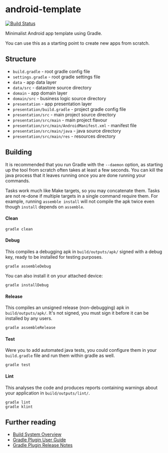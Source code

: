 # android-template

[![Build Status](https://jenkins.sliideapp.net/buildStatus/icon?job=hub-mvp%2Fdevelop)](https://jenkins.sliideapp.net/me/my-views/view/Android/job/hub-mvp/job/develop/)

Minimalist Android app template using Gradle.

You can use this as a starting point to create new apps from scratch.

## Structure

* `build.gradle` - root gradle config file
* `settings.gradle` - root gradle settings file
* `data` - app data layer
* `data/src` - datastore source directory
* `domain` - app domain layer
* `domain/src` - business logic source directory
* `presentation` - app presentation layer
* `presentation/build.gradle` - project gradle config file
* `presentation/src` - main project source directory
* `presentation/src/main` - main project flavour
* `presentation/src/main/AndroidManifest.xml` - manifest file
* `presentation/src/main/java` - java source directory
* `presentation/src/main/res` - resources directory

## Building

It is recommended that you run Gradle with the `--daemon` option, as starting
up the tool from scratch often takes at least a few seconds. You can kill the
java process that it leaves running once you are done running your commands.

Tasks work much like Make targets, so you may concatenate them. Tasks are not
re-done if multiple targets in a single command require them. For example,
running `assemble install` will not compile the apk twice even though
`install` depends on `assemble`.

#### Clean

	gradle clean

#### Debug

This compiles a debugging apk in `build/outputs/apk/` signed with a debug key,
ready to be installed for testing purposes.

	gradle assembleDebug

You can also install it on your attached device:

	gradle installDebug

#### Release

This compiles an unsigned release (non-debugging) apk in `build/outputs/apk/`.
It's not signed, you must sign it before it can be installed by any users.

	gradle assembleRelease

#### Test

Were you to add automated java tests, you could configure them in your
`build.gradle` file and run them within gradle as well.

	gradle test

#### Lint

This analyses the code and produces reports containing warnings about your
application in `build/outputs/lint/`.

	gradle lint
	gradle klint

## Further reading

* [Build System Overview](https://developer.android.com/sdk/installing/studio-build.html)
* [Gradle Plugin User Guide](http://tools.android.com/tech-docs/new-build-system/user-guide)
* [Gradle Plugin Release Notes](http://tools.android.com/tech-docs/new-build-system)

